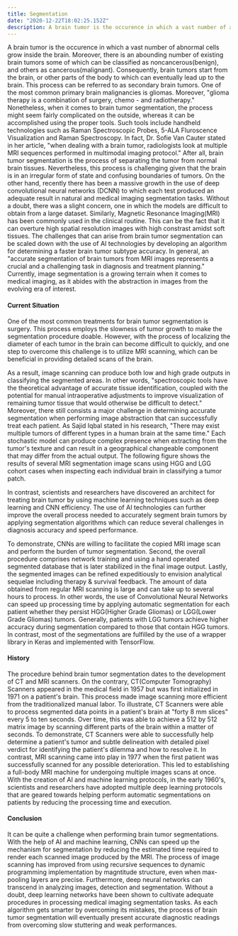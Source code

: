 ```yaml
---
title: Segmentation
date: "2020-12-22T18:02:25.152Z"
description: A brain tumor is the occurence in which a vast number of abnormal cells grow inside the brain.
---
```


A brain tumor is the occurence in which a vast number of abnormal cells grow inside the brain. Moreover,
there is an abounding number of existing brain tumors some of which can be classified as noncancerous(benign), and others
as cancerous(malignant). Consequently, brain tumors start from the brain, or other parts of the body to which can
eventually lead up to the brain. This process can be referred to as secondary brain tumors. One of the most common primary
brain malignancies is gliomas. Moreover, "glioma therapy is a combination of surgery, chemo - and radiotherapy." Nonetheless,
when it comes to brain tumor segmentation, the process might seem fairly complicated on the outside, whereas it can be accomplished
using the proper tools. Such tools include handheld technologies such as Raman Spectroscopic Probes, 5-ALA Fluroscence Visualization
and Raman Spectroscopy. In fact, Dr. Sofie Van Cauter stated in her article, "when dealing with a brain tumor, radiologists look
at multiple MRI sequences performed in multimodal imaging protocol." After all, brain tumor segmentation is the process of separating
the tumor from normal brain tissues. Nevertheless, this process is challenging given that the brain is in an irregular form of state and
confusing boundaries of tumors. On the other hand, recently there has been a massive growth in the use of deep convolutional neural
networks (DCNN) to which each test produced an adequate result in natural and medical imaging segmentation tasks. Without
a doubt, there was a slight concern, one in which the models are difficult to obtain from a large dataset. Similarly, Magnetic
Resonance Imaging(MRI) has been commonly used in the clinical routine. This can be the fact that it can overture high spatial resolution
images with high constrast amidst soft tissues. The challenges that can arise from brain tumor segmentation can be scaled down with the
use of AI technologies by developing an algorithm for determining a faster brain tumor subtype accuracy. In general, an "accurate
segmentation of brain tumors from MRI images represents a crucial and a challenging task in diagnosis and treatment planning."
Currently, image segmentation is a growing terrain when it comes to medical imaging, as it abides with the abstraction in images from the
evolving era of interest.

#### Current Situation

One of the most common treatments for brain tumor segmentation is surgery. This process employs the slowness of tumor growth to make
the segmentation procedure doable. However, with the process of localizing the diameter of each tumor in the brain can become difficult
to quickly, and one step to overcome this challenge is to utilize MRI scanning, which can be beneficial in providing detailed scans of
the brain.

As a result, image scanning can produce both low and high grade outputs in classifying the segmented areas. In other words, "spectroscopic
tools have the theoretical advantage of accurate tissue identification, coupled with the potential for manual intraoperative adjustments
to improve visualization of remaining tumor tissue that would otherwise be difficult to detect." Moreover, there still consists a major
challenge in determining accurate segmentation when performing image abstraction that can successfully treat each patient. As Sajid Iqbal stated
in his research, "There may exist multiple tumors of different types in a human brain at the same time." Each stochastic model can produce complex
presence when extracting from the tumor's texture and can result in a geographical changeable component that may differ from the actual output.
The following figure shows the results of several MRI segmentation image scans using HGG and LGG cohort cases when inspecting each individual
brain in classifying a tumor patch.

In contrast, scientists and researchers have discovered an architect for treating brain tumor by using machine learning techniques such as deep
learning and CNN efficiency. The use of AI technologies can further improve the overall process needed to accurately segment brain tumors by
applying segmentation algorithms which can reduce several challenges in diagnosis accuracy and speed performance.

To demonstrate, CNNs are willing to facilitate the copied MRI image scan and perform the burden of tumor segmentation. Second, the overall
procedure comprises network training and using a hand operated segmented database that is later stabilized in the final image output. Lastly,
the segmented images can be refined expeditiously to envision analytical sequelae including therapy & survival feedback. The amount of data
obtained from regular MRI scanning is large and can take up to several hours to process. In other words, the use of Convolutional Neural Networks
can speed up processing time by applying automatic segmentation for each patient whether they persist HGG(Higher Grade Gliomas) or LGG(Lower Grade
Gliomas) tumors. Generally, patients with LGG tumors achieve higher accuracy during segmentation compared to those that contain HGG tumors. In
contrast, most of the segmentations are fulfilled by the use of a wrapper library in Keras and implemented with TensorFlow.

#### History

The procedure behind brain tumor segmentation dates to the development of CT and MRI scanners. On the contrary, CT(Computer Tomography) Scanners
appeared in the medical field in 1957 but was first initialized in 1971 on a patient's brain. This process made image scanning more efficient
from the traditionalized manual labor. To illustrate, CT Scanners were able to process segmented data points in a patient's brain at "forty 8 mm slices"
every 5 to ten seconds. Over time, this was able to achieve a 512 by 512 matrix image by scanning different parts of the brain within a matter of seconds.
To demonstrate, CT Scanners were able to successfully help determine a patient\'s tumor and subtle delineation with detailed pixel verdict for identifying
the patient's dilemma and how to resolve it. In contrast, MRI scanning came into play in 1977 when the first patient was successfully scanned for any possible
deterioration. This led to establishing a full-body MRI machine for undergoing multiple images scans at once. With the creation of AI and machine learning
protocols, in the early 1960's, scientists and researchers have adopted multiple deep learning protocols that are geared towards helping perform
automatic segmentations on patients by reducing the processing time and execution.

#### Conclusion

It can be quite a challenge when performing brain tumor segmentations. With the help of AI and machine learning, CNNs can speed up the mechanism
for segmentation by reducing the estimated time required to render each scanned image produced by the MRI. The process of image scanning has
improved from using recursive sequences to dynamic programming implementation by magntitude structure, even when max-pooling layers are precise.
Furthermore, deep neural networks can transcend in analyzing images, detection and segmentation. Without a doubt, deep learning networks have
been shown to cultivate adequate procedures in processing medical imaging segmentation tasks. As each algorithm gets smarter by overcoming its
mistakes, the process of brain tumor segmentation will eventually present accurate diagnostic readings from overcoming slow stuttering and weak
performances.
